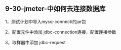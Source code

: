 ## 9-30-jmeter-中如何去连接数据库

1，测试计划中导入mysq-connecti的jar包

2，配置元件中添加 jdbc-connection连接，配置连接参数

3，取样器中添加 jdbc-request
